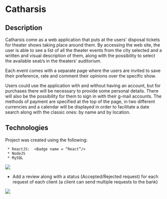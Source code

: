 # Catharsis

## Description

Catharsis come as a web application that puts at the users' disposal tickets for theater shows taking place around them. By accessing the web site, the user is able to see a list of all the theater events from the city selected and a written and visual description of them, along with the possibility to select the available seat/s in the theaters’ auditorium. 

Each event comes with a separate page where the users are invited to save their preference, rate and comment their opinions over the specific show. 

Users could use the application with and without having an account, but for purchases there will be necessary to provide some personal details. There will also be the possibility for them to sign in with their g-mail accounts. 
The methods of payment are specified at the top of the page, in two different currencies and a calendar will be displayed in order to facilitate a date search along with the classic ones: by name and by location.  


## Technologies

Project was created using the following: 

     * ReactJS:  <Badge name = “React”/>
     * NodeJS
     * MySQL

<img src="docs/listbankrequestsbank.png"/>

* Add a review along with a status (Accepted/Rejected request) for each request of each client (a client can send multiple requests to the bank)

<img src="docs/addReview.png"/>